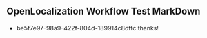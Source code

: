 ## OpenLocalization Workflow Test MarkDown
* be5f7e97-98a9-422f-804d-189914c8dffc thanks!

<!--HONumber=Jul16_HO2-->


